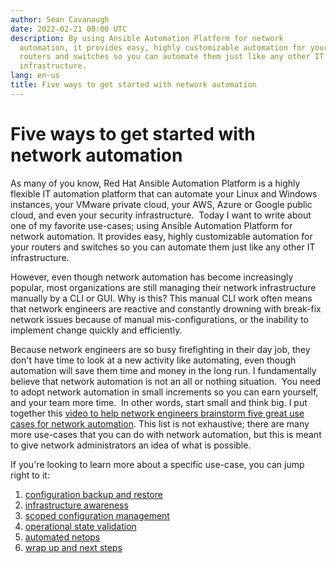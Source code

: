 ```yaml
---
author: Sean Cavanaugh
date: 2022-02-21 00:00 UTC
description: By using Ansible Automation Platform for network
  automation, it provides easy, highly customizable automation for your
  routers and switches so you can automate them just like any other IT
  infrastructure.
lang: en-us
title: Five ways to get started with network automation
---
```



# Five ways to get started with network automation

As many of you know, Red Hat Ansible Automation Platform is a highly
flexible IT automation platform that can automate your Linux and Windows
instances, your VMware private cloud, your AWS, Azure or Google public
cloud, and even your security infrastructure.  Today I want to write
about one of my favorite use-cases; using Ansible Automation Platform
for network automation. It provides easy, highly customizable automation
for your routers and switches so you can automate them just like any
other IT infrastructure.

However, even though network automation has become increasingly popular,
most organizations are still managing their network infrastructure
manually by a CLI or GUI. Why is this? This manual CLI work often means
that network engineers are reactive and constantly drowning with
break-fix network issues because of manual mis-configurations, or the
inability to implement change quickly and efficiently.

Because network engineers are so busy firefighting in their day job,
they don't have time to look at a new activity like automating, even
though automation will save them time and money in the long run. I
fundamentally believe that network automation is not an all or nothing
situation.  You need to adopt network automation in small increments so
you can earn yourself, and your team more time.  In other words, start
small and think big. I put together this
[video to help network engineers brainstorm five great use cases for network automation](https://youtu.be/wXUgYfZKMHU).
This list is not exhaustive; there are many more use-cases that you can do with network automation,
but this is meant to give network administrators an idea of what is possible.

If you're looking to learn more about a specific use-case, you can jump
right to it:

1. [configuration backup and restore](https://www.youtube.com/watch?v=wXUgYfZKMHU&t=176s)
2. [infrastructure awareness](https://www.youtube.com/watch?v=wXUgYfZKMHU&t=534s)
3. [scoped configuration management](https://www.youtube.com/watch?v=wXUgYfZKMHU&t=1015s)
4. [operational state validation](https://www.youtube.com/watch?v=wXUgYfZKMHU&t=1259s)
5. [automated netops](https://www.youtube.com/watch?v=wXUgYfZKMHU&t=1606s)
6. [wrap up and next steps](https://www.youtube.com/watch?v=wXUgYfZKMHU&t=1870s)
